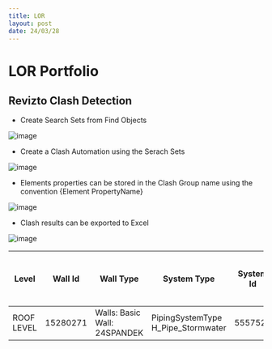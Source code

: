 ```yaml
---
title: LOR
layout: post
date: 24/03/28
---
```


# LOR Portfolio

## Revizto Clash Detection

- Create Search Sets from Find Objects
  
![image](https://github.com/giobel/ReviTab/assets/27025848/d5d552b0-cf15-451d-9c08-0d6d71400007)

- Create a Clash Automation using the Serach Sets

![image](https://github.com/giobel/ReviTab/assets/27025848/19b64487-a706-4fc9-9d8a-1cc9c12fe1a9)
  
- Elements properties can be stored in the Clash Group name using the convention {Element PropertyName}

![image](https://github.com/giobel/ReviTab/assets/27025848/6fadb865-cf1c-4d28-92a6-f0505c9031fd)

- Clash results can be exported to Excel

![image](https://github.com/giobel/ReviTab/assets/27025848/39da2a5e-1b87-4e6e-879b-70ca339d28db)

| Level | Wall Id | Wall Type | System Type | System Id | Size | Service Revit model (AB=Stage 1 As Built) |
| --- | --- | --- | --- | --- | --- | --- |
| ROOF LEVEL | 15280271 | Walls: Basic Wall: 24SPANDEK | PipingSystemType H_Pipe_Stormwater | 5557523 | 100ø | SDC-BSG-4220.rvt |

